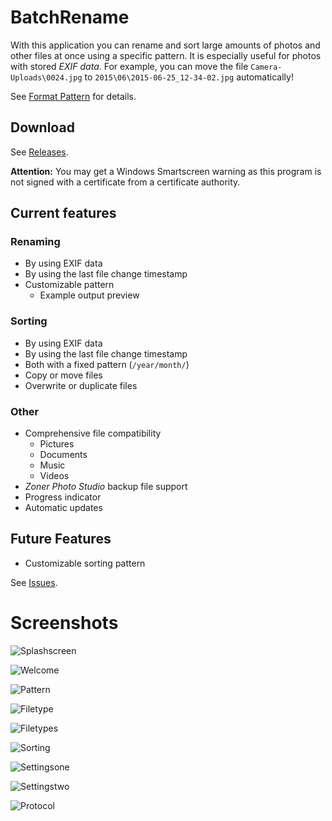 # BatchRename
With this application you can rename and sort large amounts of photos and other files at once using a specific pattern.
It is especially useful for photos with stored *EXIF data*. For example, you can move the file `Camera-Uploads\0024.jpg` to `2015\06\2015-06-25_12-34-02.jpg` automatically!

See [Format Pattern](./docs/format-pattern.md) for details.

## Download
See [Releases](https://github.com/dargmuesli/batch-rename/releases "Releases").

**Attention:** You may get a Windows Smartscreen warning as this program is not signed with a certificate from a certificate authority.

## Current features

### Renaming
- By using EXIF data
- By using the last file change timestamp
- Customizable pattern
  - Example output preview

### Sorting
- By using EXIF data
- By using the last file change timestamp
- Both with a fixed pattern (`/year/month/`)
- Copy or move files
- Overwrite or duplicate files

### Other
- Comprehensive file compatibility
  - Pictures
  - Documents
  - Music
  - Videos
- *Zoner Photo Studio* backup file support
- Progress indicator
- Automatic updates

## Future Features
- Customizable sorting pattern

See [Issues](https://github.com/dargmuesli/batch-rename/issues).

# Screenshots

![Splashscreen](BatchRename/Resources/Images/Screenshots/splashscreen.png)

![Welcome](BatchRename/Resources/Images/Screenshots/welcome.png)

![Pattern](BatchRename/Resources/Images/Screenshots/pattern.png)

![Filetype](BatchRename/Resources/Images/Screenshots/filetype.png)

![Filetypes](BatchRename/Resources/Images/Screenshots/filetypes.png)

![Sorting](BatchRename/Resources/Images/Screenshots/sorting.png)

![Settingsone](BatchRename/Resources/Images/Screenshots/settings-one.png)

![Settingstwo](BatchRename/Resources/Images/Screenshots/settings-two.png)

![Protocol](BatchRename/Resources/Images/Screenshots/protocol.png)
